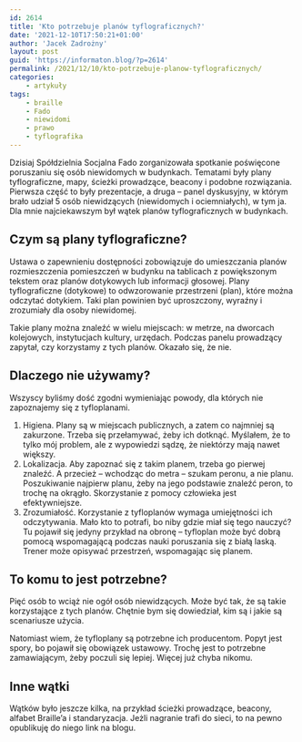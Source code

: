 ```yaml
---
id: 2614
title: 'Kto potrzebuje planów tyflograficznych?'
date: '2021-12-10T17:50:21+01:00'
author: 'Jacek Zadrożny'
layout: post
guid: 'https://informaton.blog/?p=2614'
permalink: /2021/12/10/kto-potrzebuje-planow-tyflograficznych/
categories:
    - artykuły
tags:
    - braille
    - Fado
    - niewidomi
    - prawo
    - tyflografika
---
```


Dzisiaj Spółdzielnia Socjalna Fado zorganizowała spotkanie poświęcone poruszaniu się osób niewidomych w budynkach. Tematami były plany tyflograficzne, mapy, ścieżki prowadzące, beacony i podobne rozwiązania. Pierwsza część to były prezentacje, a druga – panel dyskusyjny, w którym brało udział 5 osób niewidzących (niewidomych i ociemniałych), w tym ja. Dla mnie najciekawszym był wątek planów tyflograficznych w budynkach.

## Czym są plany tyflograficzne?

Ustawa o zapewnieniu dostępności zobowiązuje do umieszczania planów rozmieszczenia pomieszczeń w budynku na tablicach z powiększonym tekstem oraz planów dotykowych lub informacji głosowej. Plany tyflograficzne (dotykowe) to odwzorowanie przestrzeni (plan), które można odczytać dotykiem. Taki plan powinien być uproszczony, wyraźny i zrozumiały dla osoby niewidomej.

Takie plany można znaleźć w wielu miejscach: w metrze, na dworcach kolejowych, instytucjach kultury, urzędach. Podczas panelu prowadzący zapytał, czy korzystamy z tych planów. Okazało się, że nie.

## Dlaczego nie używamy?

Wszyscy byliśmy dość zgodni wymieniając powody, dla których nie zapoznajemy się z tyfloplanami.

1. Higiena. Plany są w miejscach publicznych, a zatem co najmniej są zakurzone. Trzeba się przełamywać, żeby ich dotknąć. Myślałem, że to tylko mój problem, ale z wypowiedzi sądzę, że niektórzy mają nawet większy.
2. Lokalizacja. Aby zapoznać się z takim planem, trzeba go pierwej znaleźć. A przecież – wchodząc do metra – szukam peronu, a nie planu. Poszukiwanie najpierw planu, żeby na jego podstawie znaleźć peron, to trochę na okrągło. Skorzystanie z pomocy człowieka jest efektywniejsze.
3. Zrozumiałość. Korzystanie z tyfloplanów wymaga umiejętności ich odczytywania. Mało kto to potrafi, bo niby gdzie miał się tego nauczyć? Tu pojawił się jedyny przykład na obronę – tyfloplan może być dobrą pomocą wspomagającą podczas nauki poruszania się z białą laską. Trener może opisywać przestrzeń, wspomagając się planem.

## To komu to jest potrzebne?

Pięć osób to wciąż nie ogół osób niewidzących. Może być tak, że są takie korzystające z tych planów. Chętnie bym się dowiedział, kim są i jakie są scenariusze użycia.

Natomiast wiem, że tyfloplany są potrzebne ich producentom. Popyt jest spory, bo pojawił się obowiązek ustawowy. Trochę jest to potrzebne zamawiającym, żeby poczuli się lepiej. Więcej już chyba nikomu.

## Inne wątki

Wątków było jeszcze kilka, na przykład ścieżki prowadzące, beacony, alfabet Braille’a i standaryzacja. Jeżli nagranie trafi do sieci, to na pewno opublikuję do niego link na blogu.